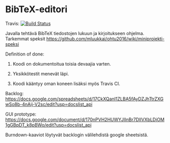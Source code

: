 # BibTeX-editori

Travis: [![Build Status](https://travis-ci.org/Lohtuprojekti/Referenzixx.svg?branch=master)](https://travis-ci.org/Lohtuprojekti/Referenzixx)

Javalla tehtävä BibTeX tiedostojen lukuun ja kirjoitukseen ohjelma. Tarkemmat speksit https://github.com/mluukkai/ohtu2016/wiki/miniprojekti-speksi

Definition of done:

1. Koodi on dokumentoitua toisia devaajia varten.
 
2. Yksikkötestit menevät läpi.
 
3. Koodi kääntyy oman koneen lisäksi myös Travis CI.

Backlog:
https://docs.google.com/spreadsheets/d/17CkXQanI1ZLBA5fAyDZJhTtrZXGwSo8b-4nAij-V2sc/edit?usp=docslist_api

GUI prototype: https://docs.google.com/document/d/170nPVH2HUWYJIInBr7DlIVXbLDiOM1gGBpDT_k8pBWo/edit?usp=docslist_api

Burndown-kaaviot löytyvät backlogin välilehdistä google sheetsistä.

